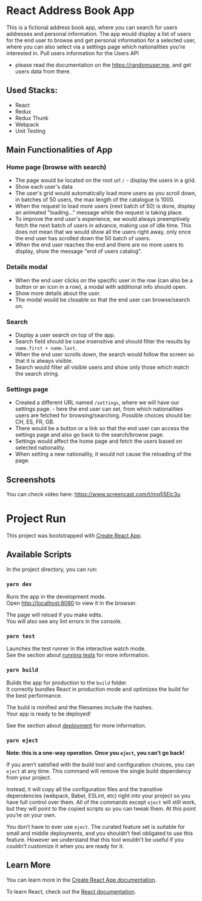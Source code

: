 # React Address Book App
This is a fictional address book app, where you can search for users addresses and personal information. The app would display a list of users for the end user to browse and get personal information for a selected user, where you can also select via a settings page which nationalities you’re interested in.
Pull users information for the Users API
- please read the documentation on the https://randomuser.me, and get users data from there.

## Used Stacks:
- React
- Redux
- Redux Thunk
- Webpack
- Unit Testing

## Main Functionalities of App

### Home page (browse with search)
- The page would be located on the root url ​`/` - display the users in a grid.
- Show each user's data
- The user's grid would automatically load more users as you scroll down, in batches of 50 users, the max length of the catalogue is 1000.
- When the request to load more users (next batch of 50) is done, display an animated "loading..." message while the request is taking place.
- To improve the end user's experience, we would always preemptively fetch the next batch of users in advance, making use of idle time. This does not mean that we would show all the users right away, only once the end user has scrolled down the 50 batch of users.
- When the end user reaches the end and there are no more users to display, show the message "end of users catalog".

### Details modal
- When the end user clicks on the specific user in the row (can also be a button or an icon in a row), a modal with additional info should open.
- Show more details about the user.
- The modal would be closable so that the end user can browse/search on.

### Search
- Display a user search on top of the app.
- Search field should be case insensitive and should filter the results by `name.first + name.last`.
- When the end user scrolls down, the search would follow the screen so that it is always
visible.
- Search would filter all visible users and show only those which match the search string.

### Settings page
- Created a different URL named `/settings`, where we will have our settings page. - here the end user can set, from which nationalities users are fetched for browsing/searching.
Possible choices should be: CH, ES, FR, GB.
- There would be a button or a link so that the end user can access the settings page and also go back to the search/browse page.
- Settings would affect the home page and fetch the users based on selected nationality. 
- When setting a new nationality, it would not cause the reloading of the page.


## Screenshots
You can check video here: https://www.screencast.com/t/mq55Elc3u


# Project Run
This project was bootstrapped with [Create React App](https://github.com/facebook/create-react-app).

## Available Scripts

In the project directory, you can run:

### `yarn dev`

Runs the app in the development mode.<br />
Open [http://localhost:8080](http://localhost:8080) to view it in the browser.

The page will reload if you make edits.<br />
You will also see any lint errors in the console.

### `yarn test`

Launches the test runner in the interactive watch mode.<br />
See the section about [running tests](https://facebook.github.io/create-react-app/docs/running-tests) for more information.

### `yarn build`

Builds the app for production to the `build` folder.<br />
It correctly bundles React in production mode and optimizes the build for the best performance.

The build is minified and the filenames include the hashes.<br />
Your app is ready to be deployed!

See the section about [deployment](https://facebook.github.io/create-react-app/docs/deployment) for more information.

### `yarn eject`

**Note: this is a one-way operation. Once you `eject`, you can’t go back!**

If you aren’t satisfied with the build tool and configuration choices, you can `eject` at any time. This command will remove the single build dependency from your project.

Instead, it will copy all the configuration files and the transitive dependencies (webpack, Babel, ESLint, etc) right into your project so you have full control over them. All of the commands except `eject` will still work, but they will point to the copied scripts so you can tweak them. At this point you’re on your own.

You don’t have to ever use `eject`. The curated feature set is suitable for small and middle deployments, and you shouldn’t feel obligated to use this feature. However we understand that this tool wouldn’t be useful if you couldn’t customize it when you are ready for it.

## Learn More

You can learn more in the [Create React App documentation](https://facebook.github.io/create-react-app/docs/getting-started).

To learn React, check out the [React documentation](https://reactjs.org/).
